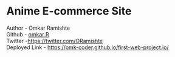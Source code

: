 <h1>Anime E-commerce Site</h1>

Author - Omkar Ramishte <br>
Github - [omkar R](https://github.com/omk-coder) <br>
Twitter -https://twitter.com/ORamishte <br>
Deployed Link - https://omk-coder.github.io/first-web-project.io/
